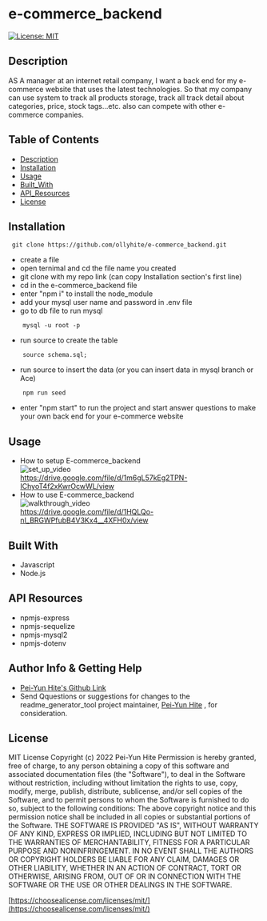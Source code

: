 # e-commerce_backend

[![License: MIT](https://img.shields.io/badge/License-MIT-yellow.svg)](https://opensource.org/licenses/MIT)

## Description

AS A manager at an internet retail company, I want a back end for my e-commerce website that uses the latest technologies. So that my company can use system to track all products storage, track all track detail about categories, price, stock tags...etc. also can compete with other e-commerce companies.

## Table of Contents

- [Description](#description)
- [Installation](#installation)
- [Usage](#usage)
- [Built_With](#built-with)
- [API_Resources](#api-resources)
- [License](#license)

## Installation

```
 git clone https://github.com/ollyhite/e-commerce_backend.git
```

- create a file
- open ternimal and cd the file name you created
- git clone with my repo link (can copy Installation section's first line)
- cd in the e-commerce_backend file
- enter "npm i" to install the node_module
- add your mysql user name and password in .env file
- go to db file to run mysql

```
    mysql -u root -p
```

- run source to create the table

```
    source schema.sql;
```

- run source to insert the data (or you can insert data in mysql branch or Ace)

```
    npm run seed
```

- enter "npm start" to run the project and start answer questions to make your own back end for your e-commerce website

## Usage

- How to setup E-commerce_backend \
  ![set_up_video](./dist/images/set_up_EmployeeOrganizer_demoe.gif) \
  https://drive.google.com/file/d/1m6gL57kEg2TPN-IChyoT4f2xKwrOcwWL/view
- How to use E-commerce_backend \
  ![walkthrough_video](./dist/images/employee_organizer_demo_video.gif) \
  https://drive.google.com/file/d/1HQLQo-nI_BRGWPfubB4V3Kx4__4XFH0x/view

## Built With

- Javascript
- Node.js

## API Resources

- npmjs-express
- npmjs-sequelize
- npmjs-mysql2
- npmjs-dotenv

## Author Info & Getting Help

- [Pei-Yun Hite's Github Link](https://github.com/ollyhite)
- Send Qquestions or suggestions for changes to the readme_generator_tool project maintainer, [Pei-Yun Hite](mailto:ollyhite8520@gmail.com?subject=[GitHub]%20employee_organizer%20) , for consideration.

## License

MIT License
Copyright (c) 2022 Pei-Yun Hite
Permission is hereby granted, free of charge, to any person obtaining a copy of this software and associated documentation files (the "Software"), to deal in the Software without restriction, including without limitation the rights to use, copy, modify, merge, publish, distribute, sublicense, and/or sell copies of the Software, and to permit persons to whom the Software is furnished to do so, subject to the following conditions:
The above copyright notice and this permission notice shall be included in all copies or substantial portions of the Software.
THE SOFTWARE IS PROVIDED "AS IS", WITHOUT WARRANTY OF ANY KIND, EXPRESS OR IMPLIED, INCLUDING BUT NOT LIMITED TO THE WARRANTIES OF MERCHANTABILITY, FITNESS FOR A PARTICULAR PURPOSE AND NONINFRINGEMENT. IN NO EVENT SHALL THE AUTHORS OR COPYRIGHT HOLDERS BE LIABLE FOR ANY CLAIM, DAMAGES OR OTHER LIABILITY, WHETHER IN AN ACTION OF CONTRACT, TORT OR OTHERWISE, ARISING FROM, OUT OF OR IN CONNECTION WITH THE SOFTWARE OR THE USE OR OTHER DEALINGS IN THE SOFTWARE.

[https://choosealicense.com/licenses/mit/](https://choosealicense.com/licenses/mit/)
